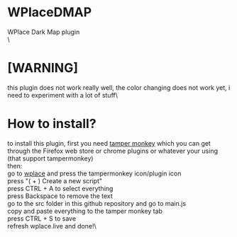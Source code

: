 # WPlaceDMAP
WPlace Dark Map plugin\
\
# [WARNING]
this plugin does not work really well, the color changing does not work yet, i need to experiment with a lot of stuff\

# How to install?
to install this plugin, first you need [tamper monkey](https://www.tampermonkey.net/]) which you can get through the Firefox web store or chrome plugins or whatever your using (that support tampermonkey)\
then:\
go to [wplace](https://wplace.live) and press the tampermonkey icon/plugin icon\
press "( + ) Create a new script"\
press CTRL + A to select everything\
press Backspace to remove the text\
go to the src folder in this github repository and go to main.js\
copy and paste everything to the tamper monkey tab\
press CTRL + S to save\
refresh wplace.live and done!\
